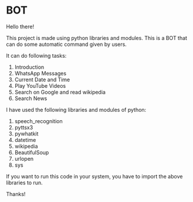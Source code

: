 # BOT
Hello there!

This project is made using python libraries and modules. This is a BOT that can do some automatic command given by users.

It can do following tasks:
  1) Introduction
  2) WhatsApp Messages
  3) Current Date and Time
  4) Play YouTube Videos
  5) Search on Google and read wikipedia
  6) Search News
  
I have used the following libraries and modules of python:
  1) speech_recognition
  2) pyttsx3
  3) pywhatkit
  4) datetime
  5) wikipedia
  6) BeautifulSoup
  7) urlopen
  8) sys
  
  If you want to run this code in your system, you have to import the above libraries to run.
    
  Thanks!
